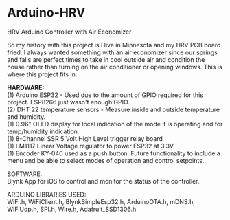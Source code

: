# Arduino-HRV
HRV Arduino Controller with Air Economizer

So my history with this project is I live in Minnesota and my HRV PCB board fried.  I always wanted something with an air economizer since our springs and falls are perfect times to take in cool outside air and condition the house rather than turning on the air conditioner or opening windows.  This is where this project fits in.

<b>HARDWARE:</b></BR>
(1) Arduino ESP32 - Used due to the amount of GPIO required for this project.  ESP8266 just wasn't enough GPIO.</BR>
(2) DHT 22 temperature sensors - Measure inside and outside temperature and humidity.</BR>
(1) 0.96" OLED display for local indication of the mode it is operating and for temp/humidity indication.</BR>
(1) 8-Channel SSR 5 Volt High Level trigger relay board</BR>
(1) LM1117 Linear Voltage regulator to power ESP32 at 3.3V</BR>
(1) Encoder KY-040 used as a push button.  Future functionality to include a menu and be able to select modes of operation and control setpoints.</BR>

SOFTWARE:</BR>
Blynk App for iOS to control and monitor the status of the controller.

ARDUINO LIBRARIES USED:</BR>
WiFi.h, WiFiClient.h, BlynkSimpleEsp32.h, ArduinoOTA.h, mDNS.h, WiFiUdp.h, SPI.h, Wire.h, Adafruit_SSD1306.h
